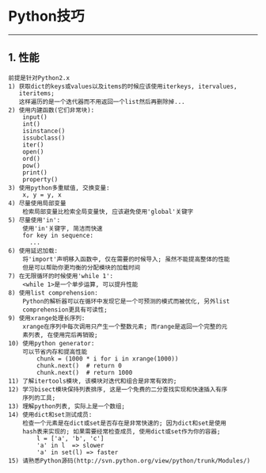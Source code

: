 # **Python技巧**
***

## **1. 性能**
    前提是针对Python2.x
    1) 获取dict的keys或values以及items的时候应该使用iterkeys, itervalues,
       iteritems; 
       这样遍历的是一个迭代器而不用返回一个list然后再删除掉...
    2) 使用内建函数(它们非常块):
        input()
        int()
        isinstance()
        issubclass()
        iter()
        open()
        ord()
        pow()
        print()
        property()
    3) 使用python多重赋值, 交换变量:
        x, y = y, x
    4) 尽量使用局部变量
        检索局部变量比检索全局变量快, 应该避免使用'global'关键字
    5) 尽量使用'in':
        使用'in'关键字, 简洁而快速
        for key in sequence:
          ...
    6) 使用延迟加载:
        将'import'声明移入函数中, 仅在需要的时候导入; 虽然不能提高整体的性能
        但是可以帮助你更均衡的分配模块的加载时间
    7) 在无限循环的时候使用'while 1':
        <while 1>是一个单步运算, 可以提升性能
    8) 使用list comprehension:
        Python的解析器可以在循环中发现它是一个可预测的模式而被优化, 另外list
        comprehension更具有可读性;
    9) 使用xrange处理长序列:
        xrange在序列中每次调用只产生一个整数元素; 而range是返回一个完整的元
        素列表, 在使用完后再销毁;
    10) 使用python generator:
        可以节省内存和提高性能
            chunk = (1000 * i for i in xrange(1000))
            chunk.next()  # return 0
            chunk.next()  # return 1000
    11) 了解itertools模块, 该模块对迭代和组合是非常有效的;
    12) 学习bisect模块保持列表排序, 这是一个免费的二分查找实现和快速插入有序
        序列的工具;
    13) 理解python列表, 实际上是一个数组; 
    14) 使用dict和set测试成员:
        检查一个元素是在dict或set是否存在是非常快速的; 因为dict和set是使用
        hash表来实现的; 如果需要经常检查成员, 使用dict或set作为你的容器;
            l = ['a', 'b', 'c']
            'a' in l  => slower
            'a' in set(l) => faster
    15) 请熟悉Python源码(http://svn.python.org/view/python/trunk/Modules/)
